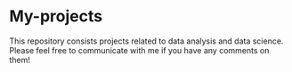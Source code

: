# My-projects
This repository consists projects related to data analysis and data science.
Please feel free to communicate with me if you have any comments on them!
